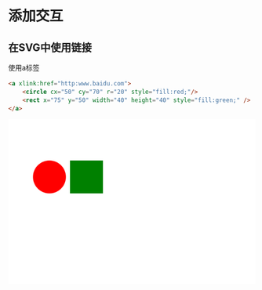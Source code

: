 # 添加交互

## 在SVG中使用链接

使用a标签

```html
<a xlink:href="http:www.baidu.com">
    <circle cx="50" cy="70" r="20" style="fill:red;"/>
    <rect x="75" y="50" width="40" height="40" style="fill:green;" />
</a>
```

![a](./a.svg)
